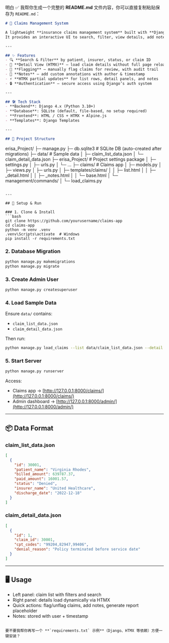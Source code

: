 明白 ✅ 我帮你生成一个完整的 **README.md** 文件内容，你可以直接复制粘贴保存为 `README.md`：

```markdown
# 🏥 Claims Management System

A lightweight **insurance claims management system** built with **Django**, **HTMX**, and **Alpine.js**.  
It provides an interactive UI to search, filter, view details, add notes, and flag/unflag claims for review.

---

## ✨ Features
- 🔍 **Search & Filter** by patient, insurer, status, or claim ID  
- 📄 **Detail View (HTMX)** – load claim details without full page reload  
- 🚩 **Flagging** – manually flag claims for review, with audit trail  
- 📝 **Notes** – add custom annotations with author & timestamp  
- ⚡ **HTMX partial updates** for list rows, detail panels, and notes  
- 🔒 **Authentication** – secure access using Django’s auth system  

---

## 🛠 Tech Stack
- **Backend**: Django 4.x (Python 3.10+)  
- **Database**: SQLite (default, file-based, no setup required)  
- **Frontend**: HTML / CSS + HTMX + Alpine.js  
- **Templates**: Django Templates  

---

## 📂 Project Structure
```

erisa\_Project/
├─ manage.py
├─ db.sqlite3               # SQLite DB (auto-created after migrations)
├─ data/                    # Sample data
│   ├─ claim\_list\_data.json
│   └─ claim\_detail\_data.json
├─ erisa\_Project/           # Project settings package
│   ├─ settings.py
│   ├─ urls.py
│   └─ ...
├─ claims/                  # Claims app
│   ├─ models.py
│   ├─ views.py
│   ├─ urls.py
│   ├─ templates/claims/
│   │   ├─ list.html
│   │   ├─ \_detail.html
│   │   ├─ \_notes.html
│   │   └─ base.html
│   └─ management/commands/
│       └─ load\_claims.py

````

---

## 🚀 Setup & Run

### 1. Clone & Install
```bash
git clone https://github.com/yourusername/claims-app
cd claims-app
python -m venv .venv
.venv\Scripts\activate  # Windows
pip install -r requirements.txt
````

### 2. Database Migration

```bash
python manage.py makemigrations
python manage.py migrate
```

### 3. Create Admin User

```bash
python manage.py createsuperuser
```

### 4. Load Sample Data

Ensure `data/` contains:

* `claim_list_data.json`
* `claim_detail_data.json`

Then run:

```bash
python manage.py load_claims --list data/claim_list_data.json --detail data/claim_detail_data.json --mode overwrite
```

### 5. Start Server

```bash
python manage.py runserver
```

Access:

* Claims app → [http://127.0.0.1:8000/claims/](http://127.0.0.1:8000/claims/)
* Admin dashboard → [http://127.0.0.1:8000/admin/](http://127.0.0.1:8000/admin/)

---

## 📦 Data Format

### claim\_list\_data.json

```json
[
  {
    "id": 30001,
    "patient_name": "Virginia Rhodes",
    "billed_amount": 639787.37,
    "paid_amount": 16001.57,
    "status": "Denied",
    "insurer_name": "United Healthcare",
    "discharge_date": "2022-12-18"
  }
]
```

### claim\_detail\_data.json

```json
[
  {
    "id": 1,
    "claim_id": 30001,
    "cpt_codes": "99204,82947,99406",
    "denial_reason": "Policy terminated before service date"
  }
]
```

---

## 🖥 Usage

* Left panel: claim list with filters and search
* Right panel: details load dynamically via HTMX
* Quick actions: flag/unflag claims, add notes, generate report placeholder
* Notes: stored with user + timestamp

```

要不要我帮你再写一个 **`requirements.txt` 示例**（Django、HTMX 等依赖）方便一键安装？
```
